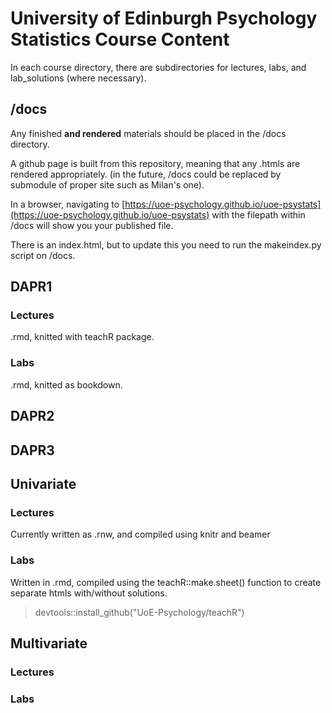 # University of Edinburgh Psychology Statistics Course Content  

In each course directory, there are subdirectories for lectures, labs, and lab_solutions (where necessary).  
  
## /docs  
Any finished **and rendered**  materials should be placed in the /docs directory.  
  
A github page is built from this repository, meaning that any .htmls are rendered appropriately. (in the future, /docs could be replaced by submodule of proper site such as Milan's one).   

In a browser, navigating to [https://uoe-psychology.github.io/uoe-psystats](https://uoe-psychology.github.io/uoe-psystats) with the filepath within /docs will show you your published file.   
  
There is an index.html, but to update this you need to run the makeindex.py script on /docs.  
  
  

## DAPR1  
### Lectures  
.rmd, knitted with teachR package.  

### Labs  
.rmd, knitted as bookdown.  
  

## DAPR2  
 
## DAPR3  
 
## Univariate  
### Lectures  
Currently written as .rnw, and compiled using knitr and beamer  
### Labs  
Written in .rmd, compiled using the teachR::make.sheet() function to create separate htmls with/without solutions.  
> devtools::install_github("UoE-Psychology/teachR")  

## Multivariate  
### Lectures  
### Labs  
  




